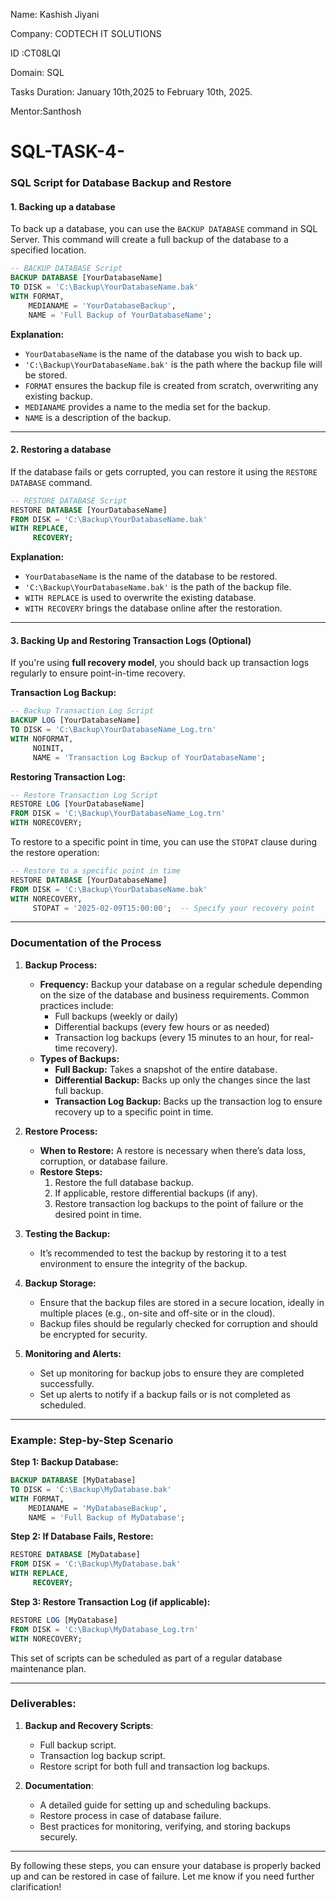Name: Kashish Jiyani

Company: CODTECH IT SOLUTIONS

ID :CT08LQI

Domain: SQL

Tasks Duration: January 10th,2025 to February 10th, 2025.

Mentor:Santhosh

# SQL-TASK-4-

### SQL Script for Database Backup and Restore

#### 1. **Backing up a database**
To back up a database, you can use the `BACKUP DATABASE` command in SQL Server. This command will create a full backup of the database to a specified location.

```sql
-- BACKUP DATABASE Script
BACKUP DATABASE [YourDatabaseName]
TO DISK = 'C:\Backup\YourDatabaseName.bak'
WITH FORMAT, 
    MEDIANAME = 'YourDatabaseBackup',
    NAME = 'Full Backup of YourDatabaseName';
```

**Explanation:**
- `YourDatabaseName` is the name of the database you wish to back up.
- `'C:\Backup\YourDatabaseName.bak'` is the path where the backup file will be stored.
- `FORMAT` ensures the backup file is created from scratch, overwriting any existing backup.
- `MEDIANAME` provides a name to the media set for the backup.
- `NAME` is a description of the backup.

---

#### 2. **Restoring a database**
If the database fails or gets corrupted, you can restore it using the `RESTORE DATABASE` command. 

```sql
-- RESTORE DATABASE Script
RESTORE DATABASE [YourDatabaseName]
FROM DISK = 'C:\Backup\YourDatabaseName.bak'
WITH REPLACE, 
     RECOVERY;
```

**Explanation:**
- `YourDatabaseName` is the name of the database to be restored.
- `'C:\Backup\YourDatabaseName.bak'` is the path of the backup file.
- `WITH REPLACE` is used to overwrite the existing database.
- `WITH RECOVERY` brings the database online after the restoration.

---

#### 3. **Backing Up and Restoring Transaction Logs (Optional)**
If you're using **full recovery model**, you should back up transaction logs regularly to ensure point-in-time recovery.

**Transaction Log Backup:**
```sql
-- Backup Transaction Log Script
BACKUP LOG [YourDatabaseName]
TO DISK = 'C:\Backup\YourDatabaseName_Log.trn'
WITH NOFORMAT, 
     NOINIT, 
     NAME = 'Transaction Log Backup of YourDatabaseName';
```

**Restoring Transaction Log:**
```sql
-- Restore Transaction Log Script
RESTORE LOG [YourDatabaseName]
FROM DISK = 'C:\Backup\YourDatabaseName_Log.trn'
WITH NORECOVERY;
```

To restore to a specific point in time, you can use the `STOPAT` clause during the restore operation:
```sql
-- Restore to a specific point in time
RESTORE DATABASE [YourDatabaseName]
FROM DISK = 'C:\Backup\YourDatabaseName.bak'
WITH NORECOVERY, 
     STOPAT = '2025-02-09T15:00:00';  -- Specify your recovery point
```

---

### Documentation of the Process

1. **Backup Process:**
   - **Frequency:** Backup your database on a regular schedule depending on the size of the database and business requirements. Common practices include:
     - Full backups (weekly or daily)
     - Differential backups (every few hours or as needed)
     - Transaction log backups (every 15 minutes to an hour, for real-time recovery).
   - **Types of Backups:**
     - **Full Backup:** Takes a snapshot of the entire database.
     - **Differential Backup:** Backs up only the changes since the last full backup.
     - **Transaction Log Backup:** Backs up the transaction log to ensure recovery up to a specific point in time.
   
2. **Restore Process:**
   - **When to Restore:** A restore is necessary when there’s data loss, corruption, or database failure.
   - **Restore Steps:**
     1. Restore the full database backup.
     2. If applicable, restore differential backups (if any).
     3. Restore transaction log backups to the point of failure or the desired point in time.
   
3. **Testing the Backup:**
   - It’s recommended to test the backup by restoring it to a test environment to ensure the integrity of the backup.

4. **Backup Storage:**
   - Ensure that the backup files are stored in a secure location, ideally in multiple places (e.g., on-site and off-site or in the cloud).
   - Backup files should be regularly checked for corruption and should be encrypted for security.

5. **Monitoring and Alerts:**
   - Set up monitoring for backup jobs to ensure they are completed successfully.
   - Set up alerts to notify if a backup fails or is not completed as scheduled.

---

### Example: Step-by-Step Scenario

**Step 1: Backup Database:**
```sql
BACKUP DATABASE [MyDatabase]
TO DISK = 'C:\Backup\MyDatabase.bak'
WITH FORMAT, 
    MEDIANAME = 'MyDatabaseBackup',
    NAME = 'Full Backup of MyDatabase';
```

**Step 2: If Database Fails, Restore:**
```sql
RESTORE DATABASE [MyDatabase]
FROM DISK = 'C:\Backup\MyDatabase.bak'
WITH REPLACE, 
     RECOVERY;
```

**Step 3: Restore Transaction Log (if applicable):**
```sql
RESTORE LOG [MyDatabase]
FROM DISK = 'C:\Backup\MyDatabase_Log.trn'
WITH NORECOVERY;
```

This set of scripts can be scheduled as part of a regular database maintenance plan.

---

### Deliverables:

1. **Backup and Recovery Scripts**:
   - Full backup script.
   - Transaction log backup script.
   - Restore script for both full and transaction log backups.

2. **Documentation**:
   - A detailed guide for setting up and scheduling backups.
   - Restore process in case of database failure.
   - Best practices for monitoring, verifying, and storing backups securely.

---

By following these steps, you can ensure your database is properly backed up and can be restored in case of failure. Let me know if you need further clarification!
